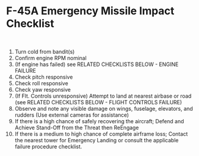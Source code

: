 # F-45A Emergency Missile Impact Checklist

<br>

1. Turn cold from bandit(s)
2. Confirm engine RPM nominal
3. (If engine has failed) see RELATED CHECKLISTS BELOW - ENGINE FAILURE
4. Check pitch responsive
5. Check roll responsive
6. Check yaw responsive
7. (If Flt. Controls unresponsive) Attempt to land at nearest airbase or road (see RELATED CHECKLISTS BELOW - FLIGHT CONTROLS FAILURE)
8. Observe and note any visible damage on wings, fuselage, elevators, and rudders (Use external cameras for assistance)
9. If there is a high chance of safely recovering the aircraft; Defend and Achieve Stand-Off from the Threat then ReEngage
10. If there is a medium to high chance of complete airframe loss; Contact the nearest tower for Emergency Landing or consult the applicable failure procedure checklist.
